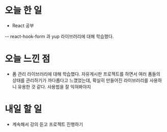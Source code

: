 # 오늘 한 일

-   React 공부

-- react-hook-form 과 yup 라이브러리에 대해 학습했다.

# 오늘 느낀 점

-   폼 관리 라이브러리에 대해 학습했다. 자유게시판 프로젝트를 하면서 여러 폼들의 상태를 관리하기가 까다롭다고 느꼈었는데, 확실히 만들어진 라이브러리를 사용하니 유용한 것 같다. 사용법을 잘 익혀봐야지

# 내일 할 일

-   계속해서 강의 듣고 프로젝트 진행하기
